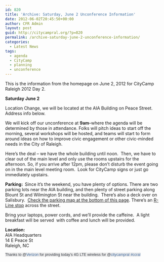 ```yaml
---
id: 820
title: 'Archive: Saturday, June 2 Unconference Information'
date: 2012-06-02T20:45:50+00:00
author: CFR Admin
layout: post
guid: http://citycampral.org/?p=820
permalink: /archive-saturday-june-2-unconference-information/
categories:
  - Latest News
tags:
  - agenda
  - CityCamp
  - planning
  - unconference
---
```

<div>
  <p>
    This is the information from the homepage on June 2, 2012 for CityCamp Raleigh 2012 Day 2.
  </p>
  
  <p>
    <strong>Saturday June 2</strong>
  </p>
  
  <p>
    Location Change, we will be located at the AIA Building on Peace Street. Address info below.
  </p>
  
  <p>
    We will kick off our unconference at <strong>9am</strong>–where the agenda will be determined by those in attendance. Folks will pitch ideas to start off the morning, several workshops will be hosted, and teams will start to form around ideas on how to improve civic engagement or other civic-minded needs in the City of Raleigh.<!--more-->
  </p>
  
  <p>
    Here’s the deal – we have the whole building until noon.  Then, we have to clear out of the main level and only use the rooms upstairs for the afternoon. So, if you arrive after 12pm, please don’t disturb the event going on in the main level meeting room.  Look for CityCamp signs or just go immediately upstairs.<br /> <strong></strong>
  </p>
  
  <p>
    <strong>Parking:  </strong>Since it’s the weekend, you have plenty of options. There are two parking lots near the AIA building, and then plenty of street parking along Blount St and Wilmington St near the building.  There’s also a deck over on Salisbury.  <a href="../register/" target="_blank">Check the parking map at the bottom of this page</a>. There’s an <a href="http://www.godowntownraleigh.com/get-around/r-line" target="_blank">R-Line stop</a> across the street.<br /> <strong></strong>
  </p>
  
  <p>
    Bring your laptops, power cords, and we’ll provide the caffeine.  A light breakfast will be served  with coffee and lunch will be provided. <strong> </strong>
  </p>
  
  <p>
    <strong>Location:</strong><br /> AIA Headquarters<br /> 14 E Peace St<br /> Raleigh, NC
  </p>
</div>

<span style="color: #32363f; font-family: Arial,Helvetica,sans-serif; font-size: 12px; font-style: normal; font-variant: normal; font-weight: normal; letter-spacing: normal; line-height: normal; orphans: 2; text-indent: 0px; text-transform: none; white-space: normal; widows: 2; word-spacing: 0px; background-color: #ededed; display: inline ! important; float: none;">Thanks to @</span><a class="_userInfoPopup _twitter" style="color: #376299; text-decoration: none; outline: 0px none; cursor: pointer; font-family: Arial,Helvetica,sans-serif; font-size: 12px; font-style: normal; font-variant: normal; font-weight: normal; letter-spacing: normal; line-height: normal; orphans: 2; text-indent: 0px; text-transform: none; white-space: normal; widows: 2; word-spacing: 0px; background-color: #ededed;" title="Verizon" href="http://hootsuite.com/dashboard#">Verizon</a><span style="color: #32363f; font-family: Arial,Helvetica,sans-serif; font-size: 12px; font-style: normal; font-variant: normal; font-weight: normal; letter-spacing: normal; line-height: normal; orphans: 2; text-indent: 0px; text-transform: none; white-space: normal; widows: 2; word-spacing: 0px; background-color: #ededed; display: inline ! important; float: none;"><span class="Apple-converted-space"> </span>for providing today&#8217;s 4G LTE wireless for @</span><a class="_userInfoPopup _twitter" style="color: #376299; text-decoration: none; outline: 0px none; cursor: pointer; font-family: Arial,Helvetica,sans-serif; font-size: 12px; font-style: normal; font-variant: normal; font-weight: normal; letter-spacing: normal; line-height: normal; orphans: 2; text-indent: 0px; text-transform: none; white-space: normal; widows: 2; word-spacing: 0px; background-color: #ededed;" title="citycampral" href="http://hootsuite.com/dashboard#">citycampral</a><span style="color: #32363f; font-family: Arial,Helvetica,sans-serif; font-size: 12px; font-style: normal; font-variant: normal; font-weight: normal; letter-spacing: normal; line-height: normal; orphans: 2; text-indent: 0px; text-transform: none; white-space: normal; widows: 2; word-spacing: 0px; background-color: #ededed; display: inline ! important; float: none;"><span class="Apple-converted-space"> </span></span><a class="_quickSearchPopup hash" style="color: #376299; text-decoration: none; outline: 0px none; cursor: pointer; font-family: Arial,Helvetica,sans-serif; font-size: 12px; font-style: normal; font-variant: normal; font-weight: normal; letter-spacing: normal; line-height: normal; orphans: 2; text-indent: 0px; text-transform: none; white-space: normal; widows: 2; word-spacing: 0px; background-color: #ededed;" title="ccral" href="http://hootsuite.com/dashboard#">#ccral</a>